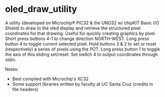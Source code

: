 # oled_draw_utility

A utility (developed on Microchip® PIC32 & the UNO32 w/ chipKIT Basic I/O Shield) to draw to the oled display and retrieve the structured pixel coordinates for that drawing. Useful for quickly creating graphics by pixel. Short press buttons 4-1 to change direction NORTH-WEST. Long press button 4 to toggle current selected pixel. Hold buttons 3 & 2 to set or reset (respectively) a series of pixels using the POT. Long press button 1 to toggle the axis of this sliding set/reset. Set switch 4 to output coordinates through stdin.

Notes:
- Best compiled with Microchip's XC32
- Some support libraries written by faculty at UC Santa Cruz (credits in file headers)
